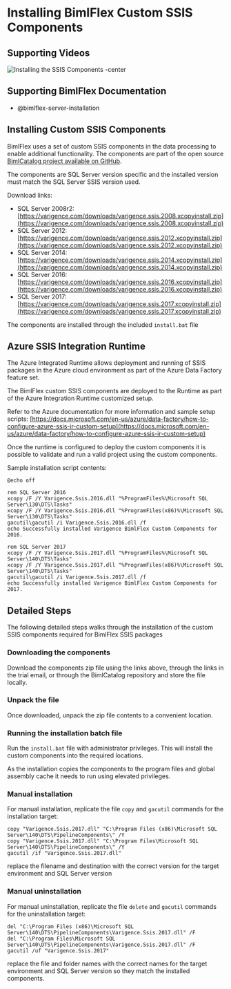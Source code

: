 # Installing BimlFlex Custom SSIS Components

## Supporting Videos

![Installing the SSIS Components -center](https://www.youtube.com/watch?v=7R8gj7ItqH8?rel=0&autoplay=0 "Installing the SSIS Components")

## Supporting BimlFlex Documentation

- @bimlflex-server-installation

## Installing Custom SSIS Components

BimlFlex uses a set of custom SSIS components in the data processing to enable additional functionality. The components are part of the open source [BimlCatalog project available on GitHub](https://github.com/varigence/BimlCatalog).

The components are SQL Server version specific and the installed version must match the SQL Server SSIS version used.

Download links:

- SQL Server 2008r2: [https://varigence.com/downloads/varigence.ssis.2008.xcopyinstall.zip](https://varigence.com/downloads/varigence.ssis.2008.xcopyinstall.zip)
- SQL Server 2012: [https://varigence.com/downloads/varigence.ssis.2012.xcopyinstall.zip](https://varigence.com/downloads/varigence.ssis.2012.xcopyinstall.zip)
- SQL Server 2014: [https://varigence.com/downloads/varigence.ssis.2014.xcopyinstall.zip](https://varigence.com/downloads/varigence.ssis.2014.xcopyinstall.zip)
- SQL Server 2016: [https://varigence.com/downloads/varigence.ssis.2016.xcopyinstall.zip](https://varigence.com/downloads/varigence.ssis.2016.xcopyinstall.zip)
- SQL Server 2017: [https://varigence.com/downloads/varigence.ssis.2017.xcopyinstall.zip](https://varigence.com/downloads/varigence.ssis.2017.xcopyinstall.zip)

The components are installed through the included `install.bat` file

## Azure SSIS Integration Runtime

The Azure Integrated Runtime allows deployment and running of SSIS packages in the Azure cloud environment as part of the Azure Data Factory feature set.

The BimlFlex custom SSIS components are deployed to the Runtime as part of the Azure Integration Runtime customized setup.

Refer to the Azure documentation for more information and sample setup scripts: [https://docs.microsoft.com/en-us/azure/data-factory/how-to-configure-azure-ssis-ir-custom-setup](https://docs.microsoft.com/en-us/azure/data-factory/how-to-configure-azure-ssis-ir-custom-setup)

Once the runtime is configured to deploy the custom components it is possible to validate and run a valid project using the custom components.

Sample installation script contents:

```batch
@echo off

rem SQL Server 2016
xcopy /F /Y Varigence.Ssis.2016.dll "%ProgramFiles%\Microsoft SQL Server\130\DTS\Tasks"
xcopy /F /Y Varigence.Ssis.2016.dll "%ProgramFiles(x86)%\Microsoft SQL Server\130\DTS\Tasks"
gacutil\gacutil /i Varigence.Ssis.2016.dll /f
echo Successfully installed Varigence BimlFlex Custom Components for 2016.

rem SQL Server 2017
xcopy /F /Y Varigence.Ssis.2017.dll "%ProgramFiles%\Microsoft SQL Server\140\DTS\Tasks"
xcopy /F /Y Varigence.Ssis.2017.dll "%ProgramFiles(x86)%\Microsoft SQL Server\140\DTS\Tasks"
gacutil\gacutil /i Varigence.Ssis.2017.dll /f
echo Successfully installed Varigence BimlFlex Custom Components for 2017.
```

## Detailed Steps

The following detailed steps walks through the installation of the custom SSIS components required for BimlFlex SSIS packages

### Downloading the components

Download the components zip file using the links above, through the links in the trial email, or through the BimlCatalog repository and store the file locally.

### Unpack the file

Once downloaded, unpack the zip file contents to a convenient location.

### Running the installation batch file

Run the `install.bat` file with administrator privileges. This will install the custom components into the required locations.

As the installation copies the components to the program files and global assembly cache it needs to run using elevated privileges.

### Manual installation

For manual installation, replicate the file `copy` and `gacutil` commands for the installation target:

```batch
copy "Varigence.Ssis.2017.dll" "C:\Program Files (x86)\Microsoft SQL Server\140\DTS\PipelineComponents\" /Y
copy "Varigence.Ssis.2017.dll" "C:\Program Files\Microsoft SQL Server\140\DTS\PipelineComponents\" /Y
gacutil /if "Varigence.Ssis.2017.dll"
```

replace the filename and destination with the correct version for the target environment and SQL Server version

### Manual uninstallation

For manual uninstallation, replicate the file `delete` and `gacutil` commands for the uninstallation target:

```batch
del "C:\Program Files (x86)\Microsoft SQL Server\140\DTS\PipelineComponents\Varigence.Ssis.2017.dll" /F
del "C:\Program Files\Microsoft SQL Server\140\DTS\PipelineComponents\Varigence.Ssis.2017.dll" /F
gacutil /uf "Varigence.Ssis.2017"
```

replace the file and folder names with the correct names for the target environment and SQL Server version so they match the installed components.